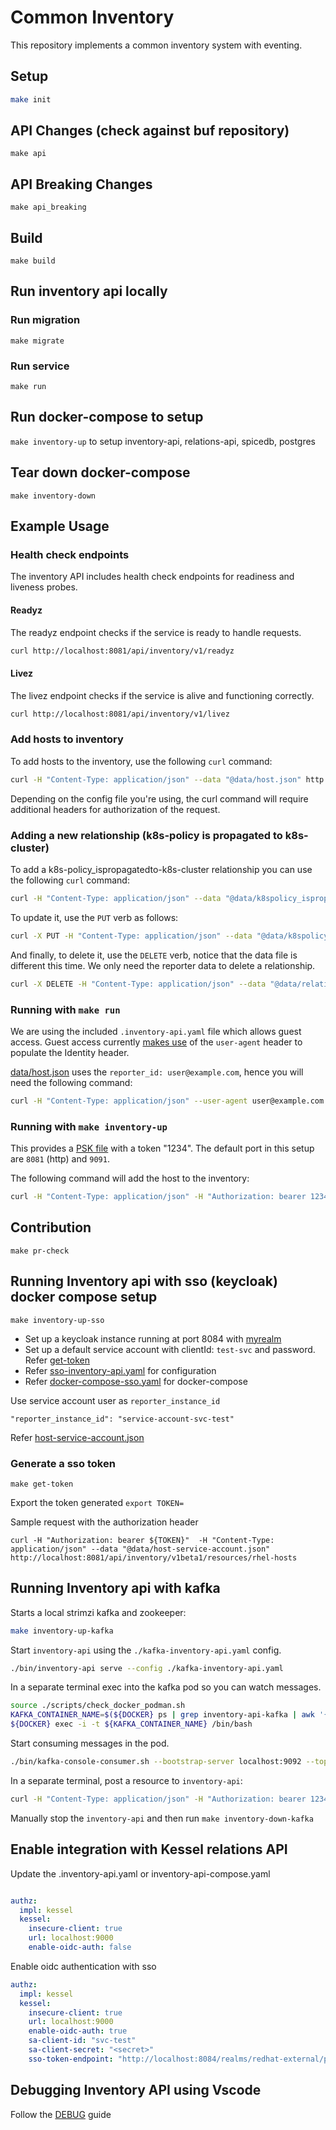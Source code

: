 # Common Inventory
This repository implements a common inventory system with eventing.


## Setup
```bash
make init
```
## API Changes (check against buf repository)
`make api`

## API Breaking Changes
`make api_breaking`

## Build
`make build`

## Run inventory api locally
### Run migration
`make migrate`
### Run service
`make run`


## Run docker-compose to setup
```make inventory-up``` to setup inventory-api, relations-api, spicedb, postgres

## Tear down docker-compose
`make inventory-down`


## Example Usage

### Health check endpoints

The inventory API includes health check endpoints for readiness and liveness probes.

#### Readyz
The readyz endpoint checks if the service is ready to handle requests.
```bash
curl http://localhost:8081/api/inventory/v1/readyz
```

#### Livez
The livez endpoint checks if the service is alive and functioning correctly.
```bash
curl http://localhost:8081/api/inventory/v1/livez
```

### Add hosts to inventory
To add hosts to the inventory, use the following `curl` command:

```bash
curl -H "Content-Type: application/json" --data "@data/host.json" http://localhost:8081/api/inventory/v1beta1/resources/rhel-hosts
```

Depending on the config file you're using, the curl command will require additional headers for authorization of the request.

### Adding a new relationship (k8s-policy is propagated to k8s-cluster)

To add a k8s-policy_ispropagatedto-k8s-cluster relationship you can use the following `curl` command:

```bash
curl -H "Content-Type: application/json" --data "@data/k8spolicy_ispropagatedto_k8scluster.json" http://localhost:8081/api/inventory/v1beta1/resource-relationships/k8s-policy.is-propagated.to-k8s-cluster
```

To update it, use the `PUT` verb as follows:

```bash
curl -X PUT -H "Content-Type: application/json" --data "@data/k8spolicy_ispropagatedto_k8scluster.json" http://localhost:8081/api/inventory/v1beta1/resource-relationships/k8s-policy.is-propagated.to-k8s-cluster
```

And finally, to delete it, use the `DELETE` verb, notice that the data file is different this time. We only need the reporter data to delete a relationship.

```bash
curl -X DELETE -H "Content-Type: application/json" --data "@data/relationship_reporter_data.json" http://localhost:8081/api/inventory/v1beta1/resource-relationships/k8s-policy.is-propagated.to-k8s-cluster
```

### Running with `make run`

We are using the included `.inventory-api.yaml` file which allows guest access.
Guest access currently [makes use](https://github.com/project-kessel/inventory-api/blob/main/internal/authn/guest/guest.go#L20) of the `user-agent` header to
populate the Identity header.

[data/host.json](./data/host.json) uses the `reporter_id: user@example.com`, hence you will need the following command:

```bash
curl -H "Content-Type: application/json" --user-agent user@example.com --data "@data/host.json" http://localhost:8081/api/inventory/v1beta1/resources/rhel-hosts
```

### Running with `make inventory-up`

This provides a [PSK file](https://github.com/project-kessel/inventory-api/blob/main/config/psks.yaml#L1) with a token "1234".
The default port in this setup are `8081` (http) and `9091`.

The following command will add the host to the inventory:

```bash
curl -H "Content-Type: application/json" -H "Authorization: bearer 1234" --data "@data/host.json" http://localhost:8081/api/inventory/v1beta1/resources/rhel-hosts
```

## Contribution
`make pr-check`


## Running Inventory api with sso (keycloak) docker compose setup
`make inventory-up-sso`

* Set up a keycloak instance running at port 8084 with [myrealm](myrealm.json)
* Set up a default service account with clientId: `test-svc` and password. Refer [get-token](scripts/get-token.sh)
* Refer [sso-inventory-api.yaml](sso-inventory-api.yaml) for configuration
* Refer [docker-compose-sso.yaml](docker-compose-sso.yaml) for docker-compose

Use service account user as `reporter_instance_id`
```
"reporter_instance_id": "service-account-svc-test"
```
Refer [host-service-account.json](data/host-service-account.json)

### Generate a sso token
`make get-token`

Export the token generated
`export TOKEN=`

Sample request with the authorization header

`curl -H "Authorization: bearer ${TOKEN}"  -H "Content-Type: application/json" --data "@data/host-service-account.json" http://localhost:8081/api/inventory/v1beta1/resources/rhel-hosts`

## Running Inventory api with kafka
Starts a local strimzi kafka and zookeeper:
```bash
make inventory-up-kafka
```

Start `inventory-api` using the `./kafka-inventory-api.yaml` config.
```bash
./bin/inventory-api serve --config ./kafka-inventory-api.yaml
```

In a separate terminal exec into the kafka pod so you can watch messages.
```bash
source ./scripts/check_docker_podman.sh
KAFKA_CONTAINER_NAME=$(${DOCKER} ps | grep inventory-api-kafka | awk '{print $1}')
${DOCKER} exec -i -t ${KAFKA_CONTAINER_NAME} /bin/bash
```

Start consuming messages in the pod.
```bash
./bin/kafka-console-consumer.sh --bootstrap-server localhost:9092 --topic kessel-inventory
```

In a separate terminal, post a resource to `inventory-api`:
```bash
curl -H "Content-Type: application/json" -H "Authorization: bearer 1234" --data "@data/k8s-cluster.json" http://localhost:8081/api/inventory/v1beta1/resources/k8s-clusters
```

Manually stop the `inventory-api` and then run `make inventory-down-kafka`
## Enable integration with Kessel relations API
Update the .inventory-api.yaml or inventory-api-compose.yaml

```yaml

authz:
  impl: kessel
  kessel:
    insecure-client: true
    url: localhost:9000
    enable-oidc-auth: false
```
Enable oidc authentication with sso

```yaml
authz:
  impl: kessel
  kessel:
    insecure-client: true
    url: localhost:9000
    enable-oidc-auth: true
    sa-client-id: "svc-test"
    sa-client-secret: "<secret>"
    sso-token-endpoint: "http://localhost:8084/realms/redhat-external/protocol/openid-connect/token"
```
## Debugging Inventory API using Vscode
Follow the [DEBUG](./DEBUG.md) guide